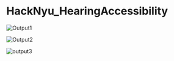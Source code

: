 # HackNyu_HearingAccessibility

![Output1](https://user-images.githubusercontent.com/73753025/219944819-0f013cfe-8a96-4600-93cf-2cf57db21f0e.jpg)

![Output2](https://user-images.githubusercontent.com/73753025/219944909-e49f5323-235d-4470-a87a-92022cfde8ab.jpg)

![output3](https://user-images.githubusercontent.com/73753025/219944884-46e07ffb-1882-4b84-940a-9f3e876fbe19.jpg)
